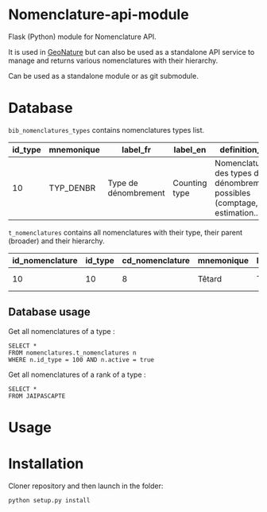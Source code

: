 # Nomenclature-api-module

Flask (Python) module for Nomenclature API.

It is used in [GeoNature](https://github.com/PnX-SI/GeoNature) but can also be used as a standalone API service to manage and returns various nomenclatures with their hierarchy. 

Can be used as a standalone module or as git submodule. 

# Database

`bib_nomenclatures_types` contains nomenclatures types list.

id_type | mnemonique | label_fr | label_en | definition_fr | definition_en | source | statut | meta_create_date | meta_update_date
------- | ---------- | -------- | -------- | ------------- | ------------- | ------ | ------ | ---------------- | ----------------
10 | TYP_DENBR | Type de dénombrement | Counting type | Nomenclature des types de dénombrement possibles (comptage, estimation...) | Possible counting types (count, estimation...) | SINP | Validated | 2014-01-22 00:00:00 | 2015-12-16 00:00:00 | 

`t_nomenclatures` contains all nomenclatures with their type, their parent (broader) and their hierarchy.

id_nomenclature | id_type | cd_nomenclature | mnemonique | label_fr | definition_fr | source | statut | id_broader | hierarchy | meta_create_date | meta_update_date | activ
------- | ---------- | -------- | -------- | -------- | --------- | ------ | ------ | -------- | ------ | ------ | ------ | ------
10 | 10 | 8 | Têtard | Têtard | Larve de batracien | SINP | Validé | 2 | 010.008 | 2015-07-29 00:00:00 | 2015-10-09 00:00:00 | true

## Database usage

Get all nomenclatures of a type :

```
SELECT *
FROM nomenclatures.t_nomenclatures n
WHERE n.id_type = 100 AND n.active = true
```

Get all nomenclatures of a rank of a type :

```
SELECT *
FROM JAIPASCAPTE
```

# Usage


# Installation

Cloner repository and then launch in the folder:

```
python setup.py install
```

